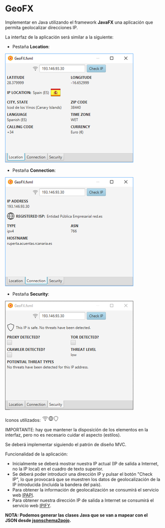 # GeoFX
Implementar en Java utilizando el framework **JavaFX** una aplicación que permita geolocalizar direcciones IP.

La interfaz de la aplicación será similar a la siguiente:

- Pestaña **Location**:

![](https://github.com/Ayoamaro/GeoFX/blob/main/docs/images/location-tab.png?raw=true)

- Pestaña **Connection**:

![](https://github.com/Ayoamaro/GeoFX/blob/main/docs/images/connection-tab.png?raw=true)

- Pestaña **Security**:

![](https://github.com/Ayoamaro/GeoFX/blob/main/docs/images/security-tab.png?raw=true)



Iconos utilizados: ![](https://github.com/Ayoamaro/GeoFX/blob/main/docs/images/icons-net.png?raw=true)

IMPORTANTE: hay que mantener la disposición de los elementos en la interfaz, pero no es necesario cuidar el aspecto (estilos).

Se deberá implementar siguiendo el patrón de diseño MVC.

Funcionalidad de la aplicación:

- Inicialmente se deberá mostrar nuestra IP actual (IP de salida a Internet, no la IP local) en el cuadro de texto superior.
- Se deberá poder introducir una dirección IP y pulsar el botón "Check IP", lo que provocará que se muestren los datos de geolocalización de la IP introducida (incluida la bandera del país).
- Para obtener la información de geolocalización se consumirá el servicio web [IPAPI](https://ipapi.com/).
- Para obtener nuestra dirección IP de salida a Internet se consumirá el servicio web [IPIFY](https://www.ipify.org/).

**NOTA: Podemos generar las clases Java que se van a mapear con el JSON desde [jsonschema2pojo](http://www.jsonschema2pojo.org/).**